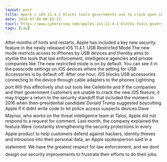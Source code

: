 ```yaml
---
layout: post
title: Apple's iOS 11.4.1 blocks tools governments use to crack open iPhones
date: 2018-07-09 00:02:12
tourl: https://www.cyberscoop.com/apples-ios-11-4-1-blocks-tools-governments-use-crack-open-iphones/?category_news=technology
tags: [Law]
---
```

After months of hints and restarts, Apple has included a key new security feature in the newly released iOS 11.4.1: USB Restricted Mode.The new mode restricts access to iPhones by USB devices and thereby aims to stymie the tools that law enforcement, intelligence agencies and private companies like The new restricted mode is on by default. You can see it in the passcode settings on iOS devices where the setting for USB Accessories is by default off. After one hour, iOS blocks USB accessories connecting to the device through cable adapters to the phones Lightning port.Will this effectively shut out tools like Cellebrite and If the companies and their government customers are unable to crack the new iOS feature, it may trigger a return to the security standoff that included the moment in 2016 when then-presidential candidate Donald Trump suggested boycotting Apple if it didnt write code to let police access suspects devices.Dave Maynor, who works on the threat intelligence team at Talos, Apple did not respond to a request for comment. Last month, the company explained the feature.Were constantly strengthening the security protections in every Apple product to help customers defend against hackers, identity thieves and intrusions into their personal data, an Apple spokesperson said in a statement. We have the greatest respect for law enforcement, and we dont design our security improvements to frustrate their efforts to do their jobs.